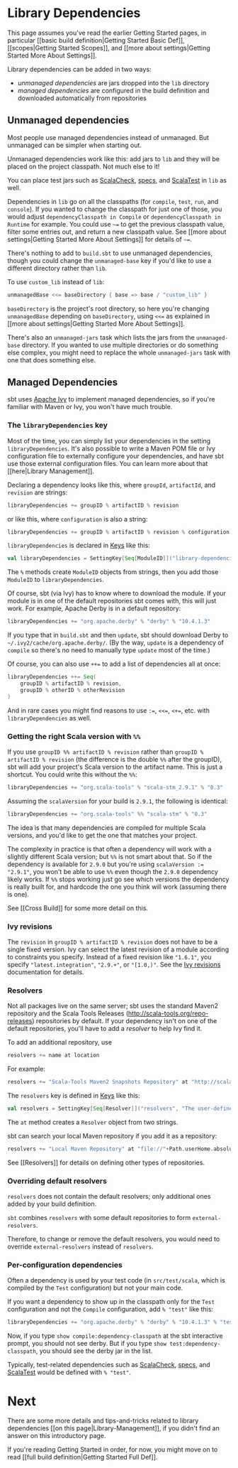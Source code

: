 [Keys]: http://harrah.github.com/xsbt/latest/sxr/Keys.scala.html "Keys.scala"
[Apache Ivy]: http://ant.apache.org/ivy/
[Ivy revisions]: http://ant.apache.org/ivy/history/2.2.0/ivyfile/dependency.html#revision
[Extra attributes]: http://ant.apache.org/ivy/history/2.2.0/concept.html#extra
[through Ivy]: http://ant.apache.org/ivy/history/latest-milestone/concept.html#checksum
[ScalaCheck]: http://code.google.com/p/scalacheck/
[specs]: http://code.google.com/p/specs/
[ScalaTest]: http://www.artima.com/scalatest/

# Library Dependencies

This page assumes you've read the earlier Getting Started pages, in particular
[[basic build definition|Getting Started Basic Def]],
[[scopes|Getting Started Scopes]], and [[more about settings|Getting Started More About Settings]].

Library dependencies can be added in two ways:

 - _unmanaged dependencies_ are jars dropped into the `lib` directory
 - _managed dependencies_ are configured in the build definition and
   downloaded automatically from repositories

## Unmanaged dependencies

Most people use managed dependencies instead of unmanaged. But unmanaged can
be simpler when starting out.

Unmanaged dependencies work like this: add jars to `lib` and they will be
placed on the project classpath. Not much else to it!

You can place test jars such as [ScalaCheck], [specs], and [ScalaTest] in
`lib` as well.

Dependencies in `lib` go on all the classpaths (for `compile`, `test`,
`run`, and `console`). If you wanted to change the classpath for just one of
those, you would adjust `dependencyClasspath in Compile` or
`dependencyClasspath in Runtime` for example. You could use `~=` to get the
previous classpath value, filter some entries out, and return a new
classpath value. See [[more about settings|Getting Started More About Settings]] for details of `~=`.

There's nothing to add to `build.sbt` to use unmanaged dependencies, though
you could change the `unmanaged-base` key if you'd like to use a different
directory rather than `lib`.

To use `custom_lib` instead of `lib`:

```scala
unmanagedBase <<= baseDirectory { base => base / "custom_lib" }
```

`baseDirectory` is the project's root directory, so here you're changing
`unmanagedBase` depending on `baseDirectory`, using `<<=` as explained in
[[more about settings|Getting Started More About Settings]].

There's also an `unmanaged-jars` task which lists the jars from the
`unmanaged-base` directory. If you wanted to use multiple directories or do
something else complex, you might need to replace the whole `unmanaged-jars`
task with one that does something else.

## Managed Dependencies

sbt uses [Apache Ivy] to implement managed dependencies, so if you're
familiar with Maven or Ivy, you won't have much trouble.

### The `libraryDependencies` key

Most of the time, you can simply list your dependencies in the setting
`libraryDependencies`. It's also possible to write a Maven POM file or Ivy
configuration file to externally configure your dependencies, and have sbt
use those external configuration files. You can learn more about that
[[here|Library Management]].

Declaring a dependency looks like this, where `groupId`, `artifactId`, and
`revision` are strings:

```scala
libraryDependencies += groupID % artifactID % revision
```

or like this, where `configuration` is also a string:

```scala
libraryDependencies += groupID % artifactID % revision % configuration
```

`libraryDependencies` is declared in [Keys] like this:

```scala
val libraryDependencies = SettingKey[Seq[ModuleID]]("library-dependencies", "Declares managed dependencies.")
```

The `%` methods create `ModuleID` objects from strings, then you add those
`ModuleID` to `libraryDependencies`.

Of course, sbt (via Ivy) has to know where to download the module. If
your module is in one of the default repositories sbt comes with, this will
just work. For example, Apache Derby is in a default repository:

```scala
libraryDependencies += "org.apache.derby" % "derby" % "10.4.1.3"
```

If you type that in `build.sbt` and then `update`, sbt should download
Derby to `~/.ivy2/cache/org.apache.derby/`.  (By the way, `update` is a
dependency of `compile` so there's no need to manually type `update` most of
the time.)

Of course, you can also use `++=` to add a list of dependencies all at once:

```scala
libraryDependencies ++= Seq(
	groupID % artifactID % revision,
	groupID % otherID % otherRevision
)
```

And in rare cases you might find reasons to use `:=`, `<<=`, `<+=`,
etc. with `libraryDependencies` as well.

### Getting the right Scala version with `%%`

If you use `groupID %% artifactID % revision` rather than `groupID %
artifactID % revision` (the difference is the double `%%` after the
groupID), sbt will add your project's Scala version to the artifact name.
This is just a shortcut. You could write this without the `%%`:

```scala
libraryDependencies += "org.scala-tools" % "scala-stm_2.9.1" % "0.3"
```

Assuming the `scalaVersion` for your build is `2.9.1`, the following is
identical:

```scala
libraryDependencies += "org.scala-tools" %% "scala-stm" % "0.3"
```

The idea is that many dependencies are compiled for multiple Scala versions,
and you'd like to get the one that matches your project.

The complexity in practice is that often a dependency will work with a slightly different Scala version; but `%%` is not smart about that. So if
the dependency is available for `2.9.0` but you're using `scalaVersion :=
"2.9.1"`, you won't be able to use `%%` even though the `2.9.0` dependency
likely works. If `%%` stops working just go see which versions the
dependency is really built for, and hardcode the one you think will work
(assuming there is one).

See [[Cross Build]] for some more detail on this.

### Ivy revisions

The `revision` in `groupID % artifactID % revision` does not have to be a
single fixed version. Ivy can select the latest revision of a module
according to constraints you specify.  Instead of a fixed revision like
`"1.6.1"`, you specify `"latest.integration"`, `"2.9.+"`, or
`"[1.0,)"`.  See the [Ivy revisions] documentation for details.

### Resolvers

Not all packages live on the same server; sbt uses the standard Maven2
repository and the Scala Tools Releases
(<http://scala-tools.org/repo-releases>) repositories by default. If your
dependency isn't on one of the default repositories, you'll have to add a
_resolver_ to help Ivy find it.

To add an additional repository, use

```scala
resolvers += name at location
```

For example:

```scala
resolvers += "Scala-Tools Maven2 Snapshots Repository" at "http://scala-tools.org/repo-snapshots"
```

The `resolvers` key is defined in [Keys] like this:

```scala
val resolvers = SettingKey[Seq[Resolver]]("resolvers", "The user-defined additional resolvers for automatically managed dependencies.")
```

The `at` method creates a `Resolver` object from two strings.

sbt can search your local Maven repository if you add it as a repository:

```scala
resolvers += "Local Maven Repository" at "file://"+Path.userHome.absolutePath+"/.m2/repository"
```

See [[Resolvers]] for details on defining other types of repositories.

### Overriding default resolvers

`resolvers` does not contain the default resolvers; only additional ones
added by your build definition.

`sbt` combines `resolvers` with some default repositories to form
`external-resolvers`.

Therefore, to change or remove the default resolvers, you would need to
override `external-resolvers` instead of `resolvers`.

### Per-configuration dependencies

Often a dependency is used by your test code (in `src/test/scala`, which is
compiled by the `Test` configuration) but not your main code.

If you want a dependency to show up in the classpath only for the `Test`
configuration and not the `Compile` configuration, add `% "test"` like this:

```scala
libraryDependencies += "org.apache.derby" % "derby" % "10.4.1.3" % "test"
```

Now, if you type `show compile:dependency-classpath` at the sbt interactive
prompt, you should not see derby. But if you type `show
test:dependency-classpath`, you should see the derby jar in the list.

Typically, test-related dependencies such as [ScalaCheck], [specs], and
[ScalaTest] would be defined with `% "test"`.

# Next

There are some more details and tips-and-tricks related to library
dependencies [[on this page|Library-Management]], if you didn't find an
answer on this introductory page.

If you're reading Getting Started in order, for now, you might move on to
read [[full build definition|Getting Started Full Def]].
